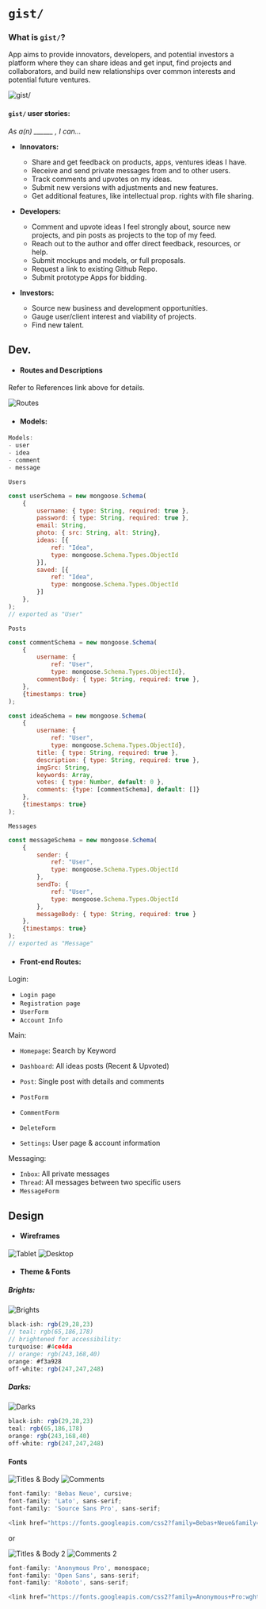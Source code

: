 # `gist/`

### What is `gist/`?

App aims to provide innovators, developers, and potential investors a platform where they can share ideas and get input, find projects and collaborators, and build new relationships over common interests and potential future ventures.

![gist/](https://i.imgur.com/OU90xxH.png)

#### `gist/` user stories:

*As a(n) ______ , I can...*

- **Innovators:** 
    - Share and get feedback on products, apps, ventures ideas I have.
    - Receive and send private messages from and to other users.
    - Track comments and upvotes on my ideas.
    - Submit new versions with adjustments and new features.
    - Get additional features, like intellectual prop. rights with file sharing.

- **Developers:** 
    - Comment and upvote ideas I feel strongly about, source new projects, and pin posts as projects to the top of my feed.
    - Reach out to the author and offer direct feedback, resources, or help.
    - Submit mockups and models, or full proposals.
    - Request a link to existing Github Repo.
    - Submit prototype Apps for bidding.

- **Investors:** 
    - Source new business and development opportunities.
    - Gauge user/client interest and viability of projects.
    - Find new talent.
    
## Dev.

- #### Routes and Descriptions

Refer to References link above for details.

![Routes](https://i.imgur.com/3J2IQJB.png)

- #### Models:

```js
Models:
- user
- idea
- comment
- message
```

`Users`
```js
const userSchema = new mongoose.Schema(
    {
        username: { type: String, required: true },
        password: { type: String, required: true },
        email: String,
        photo: { src: String, alt: String},
        ideas: [{
            ref: "Idea",
            type: mongoose.Schema.Types.ObjectId
        }],
        saved: [{
            ref: "Idea",
            type: mongoose.Schema.Types.ObjectId
        }]
    },
);  
// exported as "User" 
```

`Posts`
```js
const commentSchema = new mongoose.Schema(
    {
        username: {
            ref: "User",
            type: mongoose.Schema.Types.ObjectId},
        commentBody: { type: String, required: true },
    },
    {timestamps: true}
);

const ideaSchema = new mongoose.Schema(
    {
        username: {
            ref: "User",
            type: mongoose.Schema.Types.ObjectId},
        title: { type: String, required: true },
        description: { type: String, required: true },
        imgSrc: String,
        keywords: Array,
        votes: { type: Number, default: 0 },
        comments: {type: [commentSchema], default: []}
    },
    {timestamps: true}
);
```

`Messages`
```js
const messageSchema = new mongoose.Schema(
    {
        sender: {
            ref: "User",
            type: mongoose.Schema.Types.ObjectId
        },
        sendTo: {
            ref: "User",
            type: mongoose.Schema.Types.ObjectId
        },
        messageBody: { type: String, required: true }
    },
    {timestamps: true}
);
// exported as "Message"
```

- #### Front-end Routes:

Login:
- `Login page`
- `Registration page`
- `UserForm`
- `Account Info`

Main:
- `Homepage`: Search by Keyword
- `Dashboard`: All ideas posts (Recent & Upvoted)
- `Post`: Single post with details and comments
- `PostForm`
- `CommentForm`
- `DeleteForm`

- `Settings`: User page & account information

Messaging:
- `Inbox`: All private messages
- `Thread`: All messages between two specific users
- `MessageForm`


## Design

- #### Wireframes

![Tablet](https://i.imgur.com/d5vYBqd.png)
![Desktop](https://i.imgur.com/qaBDMd5.png)

- #### Theme & Fonts
##### Brights:
![Brights](https://i.imgur.com/cEDA3lK.png)

```js
black-ish: rgb(29,28,23)
// teal: rgb(65,186,178)
// brightened for accessibility:
turquoise: #4ce4da
// orange: rgb(243,168,40)
orange: #f3a928
off-white: rgb(247,247,248)
```

##### Darks:
![Darks](https://i.imgur.com/4PZhzy1.png)

```js
black-ish: rgb(29,28,23)
teal: rgb(65,186,178)
orange: rgb(243,168,40)
off-white: rgb(247,247,248)
```

#### Fonts

![Titles & Body](https://i.imgur.com/jK6hGYE.png)
![Comments](https://i.imgur.com/hzdn3jU.png)

```js
font-family: 'Bebas Neue', cursive;
font-family: 'Lato', sans-serif;
font-family: 'Source Sans Pro', sans-serif;

<link href="https://fonts.googleapis.com/css2?family=Bebas+Neue&family=Lato&family=Source+Sans+Pro:ital,wght@1,300;1,400&display=swap" rel="stylesheet">
```

or

![Titles & Body 2](https://i.imgur.com/hE2pyIx.png)
![Comments 2](https://i.imgur.com/Cf6gEhZ.png)
```js
font-family: 'Anonymous Pro', monospace;
font-family: 'Open Sans', sans-serif;
font-family: 'Roboto', sans-serif;

<link href="https://fonts.googleapis.com/css2?family=Anonymous+Pro:wght@700&family=Open+Sans:ital,wght@1,300&family=Roboto&display=swap" rel="stylesheet">
```